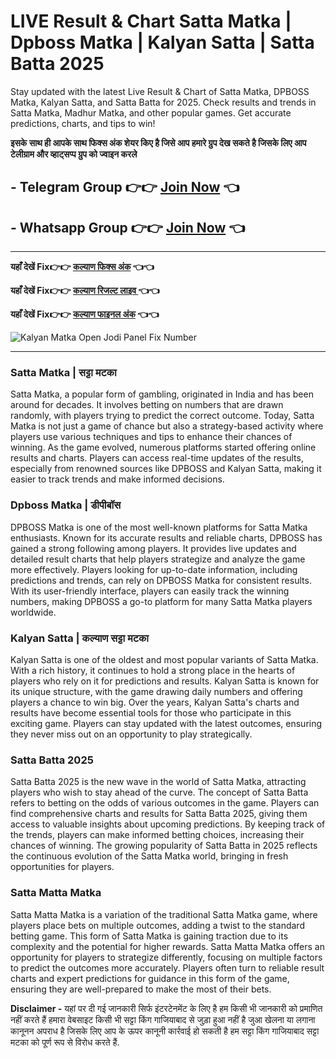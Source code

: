 # LIVE Result & Chart Satta Matka | Dpboss Matka | Kalyan Satta | Satta Batta  2025
Stay updated with the latest Live Result & Chart of Satta Matka, DPBOSS Matka, Kalyan Satta, and Satta Batta for 2025. Check results and trends in Satta Matka, Madhur Matka, and other popular games. Get accurate predictions, charts, and tips to win!

**इसके साथ ही आपके साथ फिक्स अंक शेयर किए है जिसे आप हमारे ग्रुप देख सकते है जिसके लिए आप टेलीग्राम और व्हाट्सप्प ग्रुप को ज्वाइन करले**
## - Telegram  Group 👉👉 [Join Now](https://t.me/Hindiupdate201) 👈

## - Whatsapp Group 👉👉 [Join Now](https://whatsapp.com/channel/0029Vay2FudAzNbmVl8KtW14) 👈

---

**यहाँ देखें Fix👉👉 [कल्याण फिक्स अंक](https://kalyan-chart-fix.hindipanti.in/dpboss-satta-matka-result-1/) 👈👈**

**यहाँ देखें Fix👉👉 [कल्याण रिजल्ट लाइव ](https://www.google.com/search?q=hindipanti+in) 👈👈**

**यहाँ देखें Fix👉👉 [कल्याण फाइनल अंक](https://kalyan-chart-fix.hindipanti.in/dpboss-satta-matka-result-1/) 👈👈**

 
![Kalyan Matka Open Jodi Panel Fix Number](https://qph.cf2.quoracdn.net/main-qimg-297989dc6a37bd75e31f107eccc223bb)



---

### Satta Matka | सट्टा मटका  
Satta Matka, a popular form of gambling, originated in India and has been around for decades. It involves betting on numbers that are drawn randomly, with players trying to predict the correct outcome. Today, Satta Matka is not just a game of chance but also a strategy-based activity where players use various techniques and tips to enhance their chances of winning. As the game evolved, numerous platforms started offering online results and charts. Players can access real-time updates of the results, especially from renowned sources like DPBOSS and Kalyan Satta, making it easier to track trends and make informed decisions.

### Dpboss Matka | डीपीबॉस  
DPBOSS Matka is one of the most well-known platforms for Satta Matka enthusiasts. Known for its accurate results and reliable charts, DPBOSS has gained a strong following among players. It provides live updates and detailed result charts that help players strategize and analyze the game more effectively. Players looking for up-to-date information, including predictions and trends, can rely on DPBOSS Matka for consistent results. With its user-friendly interface, players can easily track the winning numbers, making DPBOSS a go-to platform for many Satta Matka players worldwide.

### Kalyan Satta | कल्याण सट्टा मटका  
Kalyan Satta is one of the oldest and most popular variants of Satta Matka. With a rich history, it continues to hold a strong place in the hearts of players who rely on it for predictions and results. Kalyan Satta is known for its unique structure, with the game drawing daily numbers and offering players a chance to win big. Over the years, Kalyan Satta's charts and results have become essential tools for those who participate in this exciting game. Players can stay updated with the latest outcomes, ensuring they never miss out on an opportunity to play strategically.

### Satta Batta 2025  
Satta Batta 2025 is the new wave in the world of Satta Matka, attracting players who wish to stay ahead of the curve. The concept of Satta Batta refers to betting on the odds of various outcomes in the game. Players can find comprehensive charts and results for Satta Batta 2025, giving them access to valuable insights about upcoming predictions. By keeping track of the trends, players can make informed betting choices, increasing their chances of winning. The growing popularity of Satta Batta in 2025 reflects the continuous evolution of the Satta Matka world, bringing in fresh opportunities for players.

### Satta Matta Matka  
Satta Matta Matka is a variation of the traditional Satta Matka game, where players place bets on multiple outcomes, adding a twist to the standard betting game. This form of Satta Matka is gaining traction due to its complexity and the potential for higher rewards. Satta Matta Matka offers an opportunity for players to strategize differently, focusing on multiple factors to predict the outcomes more accurately. Players often turn to reliable result charts and expert predictions for guidance in this form of the game, ensuring they are well-prepared to make the most of their bets.

**Disclaimer -** यहां पर दी गई जानकारी सिर्फ इंटरटेनमेंट के लिए है हम किसी भी जानकारी को प्रमाणित नहीं करते हैं हमारा वेबसाइट किसी भी सट्टा किंग गाजियाबाद से जुड़ा हुआ नहीं है जुआ खेलना या लगाना कानूनन अपराध है जिसके लिए आप के ऊपर कानूनी कार्रवाई हो सकती है हम सट्टा किंग गाजियाबाद सट्टा मटका को पूर्ण रूप से विरोध करते हैं.
